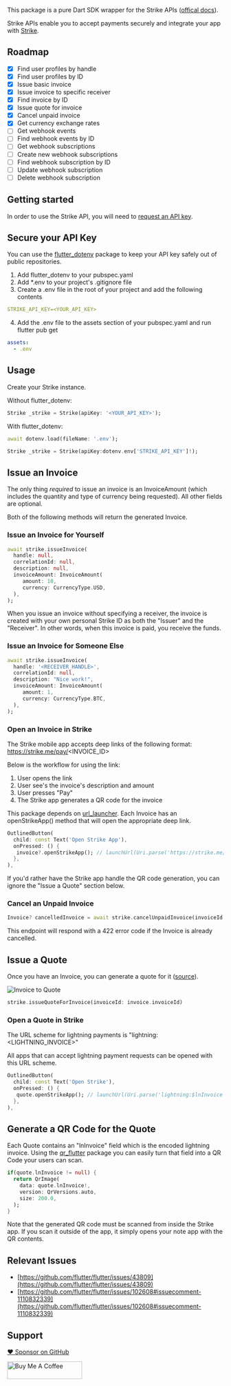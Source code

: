 <!-- 
This README describes the package. If you publish this package to pub.dev,
this README's contents appear on the landing page for your package.

For information about how to write a good package README, see the guide for
[writing package pages](https://dart.dev/guides/libraries/writing-package-pages). 

For general information about developing packages, see the Dart guide for
[creating packages](https://dart.dev/guides/libraries/create-library-packages)
and the Flutter guide for
[developing packages and plugins](https://flutter.dev/developing-packages). 
-->

This package is a pure Dart SDK wrapper for the Strike APIs ([offical docs](https://docs.strike.me/)).

Strike APIs enable you to accept payments securely and integrate your app with [Strike](https://invite.strike.me/WYJFFO).

## Roadmap

- [x] Find user profiles by handle
- [x] Find user profiles by ID
- [x] Issue basic invoice 
- [x] Issue invoice to specific receiver
- [x] Find invoice by ID
- [x] Issue quote for invoice
- [x] Cancel unpaid invoice
- [x] Get currency exchange rates
- [ ] Get webhook events
- [ ] Find webhook events by ID
- [ ] Get webhook subscriptions
- [ ] Create new webhook subscriptions
- [ ] Find webhook subscription by ID
- [ ] Update webhook subscription
- [ ] Delete webhook subscription

## Getting started

In order to use the Strike API, you will need to [request an API key](https://developer.strike.me/en/).

## Secure your API Key
You can use the [flutter_dotenv](https://pub.dev/packages/flutter_dotenv "flutter_dotenv") package to keep your API key safely out of public repositories.
1. Add flutter_dotenv to your pubspec.yaml
2. Add \*.env to your project's .gitignore file
3. Create a .env file in the root of your project and add the following contents
```yaml
STRIKE_API_KEY=<YOUR_API_KEY>
```
4. Add the .env file to the assets section of your pubspec.yaml and run flutter pub get
```yaml
assets:
  - .env
```
## Usage
Create your Strike instance.

Without flutter_dotenv:

```dart
Strike _strike = Strike(apiKey: '<YOUR_API_KEY>');
```
With flutter_dotenv:

```dart
await dotenv.load(fileName: '.env');

Strike _strike = Strike(apiKey:dotenv.env['STRIKE_API_KEY']!);
```

## Issue an Invoice
The only thing *required* to issue an invoice is an InvoiceAmount (which includes the quantity and type of currency being requested). All other fields are optional.

Both of the following methods will return the generated Invoice.

### Issue an Invoice for Yourself
```dart
await strike.issueInvoice(
  handle: null,
  correlationId: null,
  description: null,
  invoiceAmount: InvoiceAmount(
     amount: 10,
     currency: CurrencyType.USD,
  ),
);
```
When you issue an invoice without specifying a receiver, the invoice is created with your own personal Strike ID as both the "Issuer" and the "Receiver". In other words, when this invoice is paid, you receive the funds.

### Issue an Invoice for Someone Else
```dart
await strike.issueInvoice(
  handle: '<RECEIVER_HANDLE>',
  correlationId: null,
  description: "Nice work!",
  invoiceAmount: InvoiceAmount(
     amount: 1,
     currency: CurrencyType.BTC,
  ),
);
```

### Open an Invoice in Strike

The Strike mobile app accepts deep links of the following format: https://strike.me/pay/<INVOICE_ID>

Below is the workflow for using the link:
1. User opens the link
2. User see's the invoice's description and amount
3. User presses "Pay"
4. The Strike app generates a QR code for the invoice

This package depends on [url_launcher](https://pub.dev/packages/url_launcher). Each Invoice has an openStrikeApp() method that will open the appropriate deep link.

```dart
OutlinedButton(
  child: const Text('Open Strike App'),
  onPressed: () {
   invoice?.openStrikeApp(); // launchUrl(Uri.parse('https://strike.me/pay/$invoiceId'));
  },
),
```

If you'd rather have the Strike app handle the QR code generation, you can ignore the "Issue a Quote" section below.

### Cancel an Unpaid Invoice
```dart
Invoice? cancelledInvoice = await strike.cancelUnpaidInvoice(invoiceId: invoice?.invoiceId);
```

This endpoint will respond with a 422 error code if the Invoice is already cancelled.

## Issue a Quote
Once you have an Invoice, you can generate a quote for it ([source](https://docs.strike.me/use-cases/tipping-platform)).

![Invoice to Quote](https://docs.strike.me/assets/images/tipping-diagram@2x-3505c72116e5aaa4b55682fdccafb4db.png)

```dart
strike.issueQuoteForInvoice(invoiceId: invoice.invoiceId)
```

### Open a Quote in Strike

The URL scheme for lightning payments is "lightning:<LIGHTNING_INVOICE>"

All apps that can accept lightning payment requests can be opened with this URL scheme.

```dart
OutlinedButton(
  child: const Text('Open Strike'),
  onPressed: () {
   quote.openStrikeApp(); // launchUrl(Uri.parse('lightning:$lnInvoice'));
  },
),
```

## Generate a QR Code for the Quote
Each Quote contains an "lnInvoice" field which is the encoded lightning invoice. Using the [qr_flutter](https://pub.dev/packages/qr_flutter) package you can easily turn that field into a QR Code your users can scan.

```dart
if(quote.lnInvoice != null) {
  return QrImage(
    data: quote.lnInvoice!,
    version: QrVersions.auto,
    size: 200.0,
  );
}
```
Note that the generated QR code must be scanned from inside the Strike app. If you scan it outside of the app, it simply opens your note app with the QR contents.

## Relevant Issues
- [https://github.com/flutter/flutter/issues/43809](https://github.com/flutter/flutter/issues/43809)
- [https://github.com/flutter/flutter/issues/102608#issuecomment-1110832339](https://github.com/flutter/flutter/issues/102608#issuecomment-1110832339)

## Support
[:heart: Sponsor on GitHub](https://github.com/sponsors/jtmuller5) 

<a href="https://buymeacoffee.com/mullr" target="_blank"><img align="left" src="https://cdn.buymeacoffee.com/buttons/default-orange.png" alt="Buy Me A Coffee" height="41" width="174"></a>
